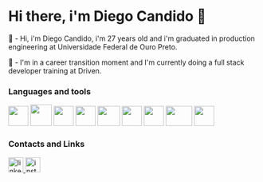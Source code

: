 # Hi there, i'm Diego Candido 👋

🔭 - Hi, i'm Diego Candido, i'm 27 years old and i'm graduated in production engineering at Universidade Federal de Ouro Preto. 

🌱 - I'm in a career transition moment and I'm currently doing a full stack developer training at Driven.

### Languages and tools
<div display = "flex">
<img src="https://user-images.githubusercontent.com/111098744/216770569-ba1df6b6-c4ed-4ebd-a31d-1f7401dce3c4.png" height="40" width="40" />
<img src="https://user-images.githubusercontent.com/111098744/216769390-0185384f-23d2-4add-9f17-7e4813391279.png" height="43" width="43" />
<img src="https://user-images.githubusercontent.com/111098744/216770570-ad0a5ad9-fca9-4d79-b613-2cca102d7228.png" height="40" width="40" />
<img src="https://user-images.githubusercontent.com/111098744/216770976-3a2d2b61-b7ea-4ddb-a475-9eb4477a7f3e.png" height="40" width="40" />
<img src="https://user-images.githubusercontent.com/111098744/216770576-ea7f94f2-0859-4b85-b559-236f20a1aed8.png" height="40" width="45" />
<img src="https://user-images.githubusercontent.com/111098744/216770573-cd714d5d-a2a7-4dff-93de-a15162a4349a.png" height="40" width="40" />
<img src="https://user-images.githubusercontent.com/111098744/216770567-b50d5417-2947-4c83-bc52-cbedc6a55347.png" height="40" width="40" />
<img src="https://user-images.githubusercontent.com/111098744/216770973-744eae1e-160d-4cf4-9b74-c05729c74d82.jpg" height="40" width="53" />
<img src="https://user-images.githubusercontent.com/111098744/216770575-5b031783-74c8-4e0f-b3a2-83ab8a4cf9a5.png" height="40" width="40" />
</div>

### Contacts and Links
 <a href="https://www.linkedin.com/in/diego-candido-souza/" target="_blank">
    <img src="https://99prod.s3.amazonaws.com/uploads/image/file/549999/linkedin-logo-3.png" width="30"  alt="linkedin logo"  />
  </a>
  <a href="https://www.instagram.com/d.c.souza/?next=%2F" target="_blank">
    <img src="https://upload.wikimedia.org/wikipedia/commons/thumb/e/e7/Instagram_logo_2016.svg/2048px-Instagram_logo_2016.svg.png" width="30"  alt="instagram logo"  />
  </a>



